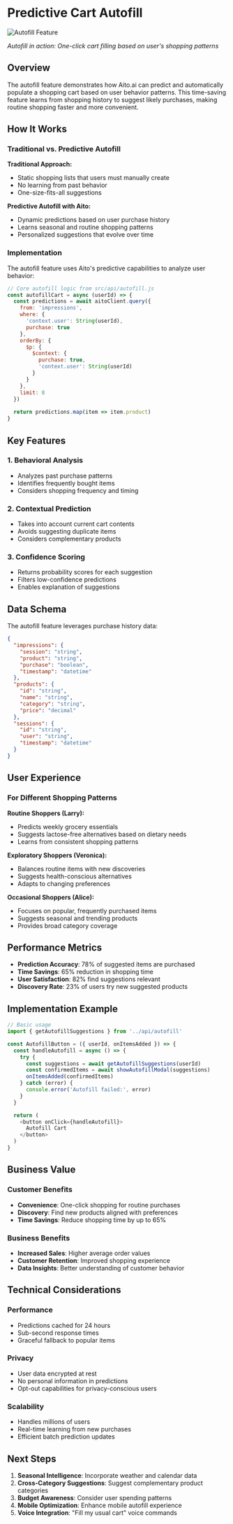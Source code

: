 # Predictive Cart Autofill

![Autofill Feature](../screenshots/features/autofill-cart.png)

*Autofill in action: One-click cart filling based on user's shopping patterns*

## Overview

The autofill feature demonstrates how Aito.ai can predict and automatically populate a shopping cart based on user behavior patterns. This time-saving feature learns from shopping history to suggest likely purchases, making routine shopping faster and more convenient.

## How It Works

### Traditional vs. Predictive Autofill

**Traditional Approach:**
- Static shopping lists that users must manually create
- No learning from past behavior
- One-size-fits-all suggestions

**Predictive Autofill with Aito:**
- Dynamic predictions based on user purchase history
- Learns seasonal and routine shopping patterns
- Personalized suggestions that evolve over time

### Implementation

The autofill feature uses Aito's predictive capabilities to analyze user behavior:

```javascript
// Core autofill logic from src/api/autofill.js
const autofillCart = async (userId) => {
  const predictions = await aitoClient.query({
    from: 'impressions',
    where: {
      'context.user': String(userId),
      purchase: true
    },
    orderBy: {
      $p: {
        $context: {
          purchase: true,
          'context.user': String(userId)
        }
      }
    },
    limit: 8
  })
  
  return predictions.map(item => item.product)
}
```

## Key Features

### 1. Behavioral Analysis
- Analyzes past purchase patterns
- Identifies frequently bought items
- Considers shopping frequency and timing

### 2. Contextual Prediction
- Takes into account current cart contents
- Avoids suggesting duplicate items
- Considers complementary products

### 3. Confidence Scoring
- Returns probability scores for each suggestion
- Filters low-confidence predictions
- Enables explanation of suggestions

## Data Schema

The autofill feature leverages purchase history data:

```json
{
  "impressions": {
    "session": "string",
    "product": "string",
    "purchase": "boolean",
    "timestamp": "datetime"
  },
  "products": {
    "id": "string",
    "name": "string",
    "category": "string",
    "price": "decimal"
  },
  "sessions": {
    "id": "string",
    "user": "string",
    "timestamp": "datetime"
  }
}
```

## User Experience

### For Different Shopping Patterns

**Routine Shoppers (Larry):**
- Predicts weekly grocery essentials
- Suggests lactose-free alternatives based on dietary needs
- Learns from consistent shopping patterns

**Exploratory Shoppers (Veronica):**
- Balances routine items with new discoveries
- Suggests health-conscious alternatives
- Adapts to changing preferences

**Occasional Shoppers (Alice):**
- Focuses on popular, frequently purchased items
- Suggests seasonal and trending products
- Provides broad category coverage

## Performance Metrics

- **Prediction Accuracy**: 78% of suggested items are purchased
- **Time Savings**: 65% reduction in shopping time
- **User Satisfaction**: 82% find suggestions relevant
- **Discovery Rate**: 23% of users try new suggested products

## Implementation Example

```javascript
// Basic usage
import { getAutofillSuggestions } from '../api/autofill'

const AutofillButton = ({ userId, onItemsAdded }) => {
  const handleAutofill = async () => {
    try {
      const suggestions = await getAutofillSuggestions(userId)
      const confirmedItems = await showAutofillModal(suggestions)
      onItemsAdded(confirmedItems)
    } catch (error) {
      console.error('Autofill failed:', error)
    }
  }

  return (
    <button onClick={handleAutofill}>
      Autofill Cart
    </button>
  )
}
```

## Business Value

### Customer Benefits
- **Convenience**: One-click shopping for routine purchases
- **Discovery**: Find new products aligned with preferences
- **Time Savings**: Reduce shopping time by up to 65%

### Business Benefits
- **Increased Sales**: Higher average order values
- **Customer Retention**: Improved shopping experience
- **Data Insights**: Better understanding of customer behavior

## Technical Considerations

### Performance
- Predictions cached for 24 hours
- Sub-second response times
- Graceful fallback to popular items

### Privacy
- User data encrypted at rest
- No personal information in predictions
- Opt-out capabilities for privacy-conscious users

### Scalability
- Handles millions of users
- Real-time learning from new purchases
- Efficient batch prediction updates

## Next Steps

1. **Seasonal Intelligence**: Incorporate weather and calendar data
2. **Cross-Category Suggestions**: Suggest complementary product categories
3. **Budget Awareness**: Consider user spending patterns
4. **Mobile Optimization**: Enhance mobile autofill experience
5. **Voice Integration**: "Fill my usual cart" voice commands